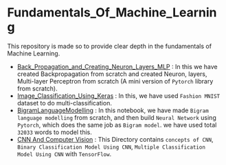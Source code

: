 # Fundamentals_Of_Machine_Learning
This repository is made so to provide clear depth in the fundamentals of Machine Learning.

* <a href="https://github.com/RustyGrackle/Fundamentals_Of_Machine_Learning/blob/main/Back_Propagation_and_Creating_Neuron_Layers_MLP.ipynb">Back_Propagation_and_Creating_Neuron_Layers_MLP</a> : In this we have created Backpropagation from scratch and created Neuron, layers, Multi-layer Perceptron from scratch (A mini version of `Pytorch` library from scratch).
* <a href= "https://github.com/RustyGrackle/Fundamentals_Of_Machine_Learning/blob/main/Image_Classification_Using_Keras.ipynb">Image_Classification_Using_Keras</a> : In this, we have used `Fashion MNIST` dataset to do multi-classification.
* <a
href="https://github.com/RustyGrackle/Fundamentals_Of_Machine_Learning/blob/main/BigramLanguageModelling.ipynb">BigramLanguageModelling</a> : In this notebook, we have made `Bigram language modelling` from scratch, and then build `Neural Network` using `Pytorch`, which does the same job as `Bigram model`. we have used total `32033` words to model this.
* <a href="https://github.com/RustyGrackle/Fundamentals_Of_Machine_Learning/tree/main/CNN_ComputerVision">CNN And Computer Vision</a> : This Directory contains `concepts of CNN`, `Binary Classification Model Using CNN`, `Multiple Classification Model Using CNN` with `TensorFlow`.
